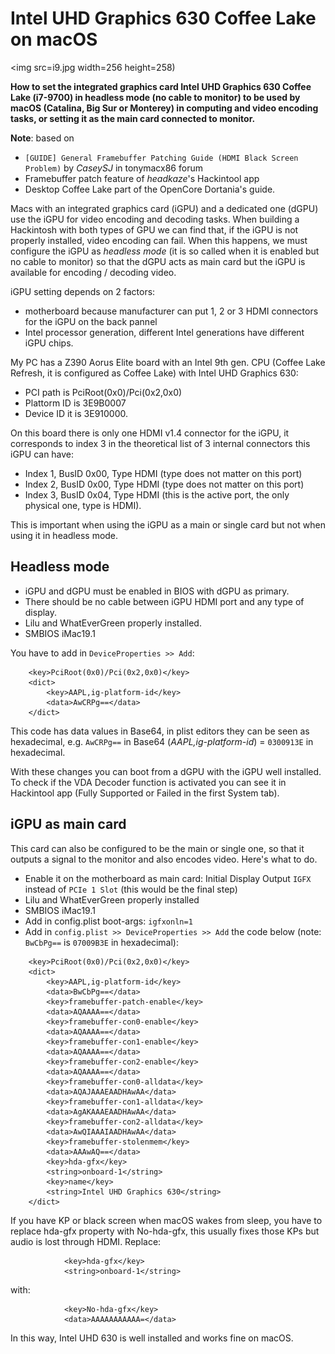 # Intel UHD Graphics 630 Coffee Lake on macOS

<img src=i9.jpg width=256 height=258)

**How to set the integrated graphics card Intel UHD Graphics 630 Coffee Lake (i7-9700) in headless mode (no cable to monitor) to be used by macOS (Catalina, Big Sur or Monterey) in computing and video encoding tasks, or setting it as the main card connected to monitor.**

**Note**: based on

- `[GUIDE] General Framebuffer Patching Guide (HDMI Black Screen Problem)` by _CaseySJ_ in tonymacx86 forum
- Framebuffer patch feature of _headkaze_'s Hackintool app
- Desktop Coffee Lake part of the OpenCore Dortania's guide.

Macs with an integrated graphics card (iGPU) and a dedicated one (dGPU) use the iGPU for video encoding and decoding tasks. When building a Hackintosh with both types of GPU we can find that, if the iGPU is not properly installed, video encoding can fail. When this happens, we must configure the iGPU as _headless mode_ (it is so called when it is enabled but no cable to monitor) so that the dGPU acts as main card but the iGPU is available for encoding / decoding video.

iGPU setting depends on 2 factors:

- motherboard because manufacturer can put 1, 2 or 3 HDMI connectors for the iGPU on the back pannel
- Intel processor generation, different Intel generations have different iGPU chips.

My PC has a Z390 Aorus Elite board with an Intel 9th gen. CPU (Coffee Lake Refresh, it is configured as Coffee Lake) with Intel UHD Graphics 630:

- PCI path is PciRoot(0x0)/Pci(0x2,0x0)
- Plattorm ID is 3E9B0007
- Device ID it is 3E910000.

On this board there is only one HDMI v1.4 connector for the iGPU, it corresponds to index 3 in the theoretical list of 3 internal connectors this iGPU can have:

- Index 1, BusID 0x00, Type HDMI (type does not matter on this port)
- Index 2, BusID 0x00, Type HDMI (type does not matter on this port)
- Index 3, BusID 0x04, Type HDMI (this is the active port, the only physical one, type is HDMI).

This is important when using the iGPU as a main or single card but not when using it in headless mode.

## Headless mode

- iGPU and dGPU must be enabled in BIOS with dGPU as primary.
- There should be no cable between iGPU HDMI port and any type of display.
- Lilu and WhatEverGreen properly installed.
- SMBIOS iMac19.1

You have to add in `DeviceProperties >> Add`:

```
	<key>PciRoot(0x0)/Pci(0x2,0x0)</key>
	<dict>
		<key>AAPL,ig-platform-id</key>
		<data>AwCRPg==</data>
	</dict>
```

This code has data values in Base64, in plist editors they can be seen as hexadecimal, e.g. `AwCRPg==` in Base64 (_AAPL,ig-platform-id_) = `0300913E` in hexadecimal.

With these changes you can boot from a dGPU with the iGPU well installed. To check if the VDA Decoder function is activated you can see it in Hackintool app (Fully Supported or Failed in the first System tab).

## iGPU as main card

This card can also be configured to be the main or single one, so that it outputs a signal to the monitor and also encodes video. Here's what to do.

- Enable it on the motherboard as main card: Initial Display Output `IGFX` instead of `PCIe 1 Slot` (this would be the final step)
- Lilu and WhatEverGreen properly installed
- SMBIOS iMac19.1
- Add in config.plist boot-args: `igfxonln=1`
- Add in `config.plist >> DeviceProperties >> Add` the code below (note: `BwCbPg==` is `07009B3E` in hexadecimal):

```
	<key>PciRoot(0x0)/Pci(0x2,0x0)</key>
	<dict>
		<key>AAPL,ig-platform-id</key>
		<data>BwCbPg==</data>
		<key>framebuffer-patch-enable</key>
		<data>AQAAAA==</data>
		<key>framebuffer-con0-enable</key>
		<data>AQAAAA==</data>
		<key>framebuffer-con1-enable</key>
		<data>AQAAAA==</data>
		<key>framebuffer-con2-enable</key>
		<data>AQAAAA==</data>
		<key>framebuffer-con0-alldata</key>
		<data>AQAJAAAEAADHAwAA</data>
		<key>framebuffer-con1-alldata</key>
		<data>AgAKAAAEAADHAwAA</data>
		<key>framebuffer-con2-alldata</key>
		<data>AwQIAAAIAADHAwAA</data>
		<key>framebuffer-stolenmem</key>
		<data>AAAwAQ==</data>
		<key>hda-gfx</key>
		<string>onboard-1</string>
		<key>name</key>
		<string>Intel UHD Graphics 630</string>
	</dict>
```
If you have KP or black screen when macOS wakes from sleep, you have to replace hda-gfx property with No-hda-gfx, this usually fixes those KPs but audio is lost through HDMI. Replace:

```
	    	<key>hda-gfx</key>
	    	<string>onboard-1</string>
```

with:

```
	    	<key>No-hda-gfx</key>
	    	<data>AAAAAAAAAAA=</data>
```

In this way, Intel UHD 630 is well installed and works fine on macOS.
